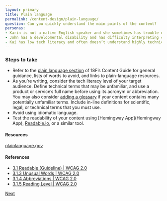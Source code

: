 ```yaml
---
layout: primary
title: Plain language
permalink: /content-design/plain-language/
question: Can you quickly understand the main points of the content?
personas:
- Karin is not a native English speaker and she sometimes has trouble decoding legal or bureaucratic language.
- John has a developmental disability and has difficulty interpreting content written above a sixth-grade reading level.
- Kai has low tech literacy and often doesn’t understand highly technical language.
---
```


### Steps to take
- Refer to the [plain language section](https://pages.18f.gov/content-guide/plain-language/) of 18F’s Content Guide for general guidance, lists of words to avoid, and links to plain-language resources.
- As you’re writing, consider the tech literacy level of your target audience. Define technical terms that may be unfamiliar, and use a product or service’s full name before using its acronym or abbreviation. You may also consider [adding a glossary](https://github.com/18F/glossary) if your content contains many potentially unfamiliar terms.
Include in-line definitions for scientific, legal, or technical terms that you must use.
- Avoid using idiomatic language.
- Test the readability of your content using [Hemingway App](Hemingway App), [Readable.io](https://readable.io/), or a similar tool.

#### Resources
[plainlanguage.gov](https://plainlanguage.gov/guidelines/)

#### References
- [3.1 Readable (Guideline) \| WCAG 2.0](https://www.w3.org/WAI/WCAG20/quickref/#meaning)
- [3.1.3 Unusual Words \| WCAG 2.0](https://www.w3.org/WAI/WCAG20/quickref/#meaning-idioms)
- [3.1.4 Abbreviations \| WCAG 2.0](https://www.w3.org/WAI/WCAG20/quickref/#meaning-located)
- [3.1.5 Reading Level \| WCAG 2.0](https://www.w3.org/WAI/WCAG20/quickref/#meaning-supplements)


<a class="usa-button button-next" href="{{ site.baseurl }}/content-design/reference-materials/">
  Next <i class="fa fa-chevron-right" aria-hidden="true"></i>
</a>
